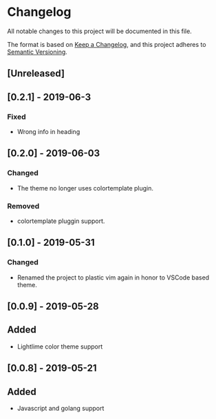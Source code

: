 # Changelog
All notable changes to this project will be documented in this file.

The format is based on [Keep a Changelog](https://keepachangelog.com/en/1.0.0/),
and this project adheres to [Semantic Versioning](https://semver.org/spec/v2.0.0.html).

## [Unreleased]

## [0.2.1] - 2019-06-3
### Fixed
- Wrong info in heading

## [0.2.0] - 2019-06-03
### Changed
- The theme no longer uses colortemplate plugin.
### Removed
- colortemplate pluggin support.

## [0.1.0] - 2019-05-31
### Changed
- Renamed the project to plastic vim again in honor to VSCode based theme.

## [0.0.9] - 2019-05-28
## Added
- Lightlime color theme support

## [0.0.8] - 2019-05-21
## Added
- Javascript and golang support
